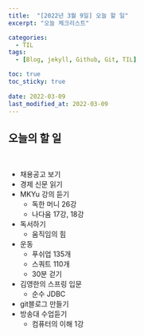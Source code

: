 ```yaml
---
title:  "[2022년 3월 9일] 오늘 할 일"
excerpt: "오늘 체크리스트"

categories:
  - TIL
tags:
  - [Blog, jekyll, Github, Git, TIL]

toc: true
toc_sticky: true
 
date: 2022-03-09
last_modified_at: 2022-03-09
---
```


## 오늘의 할 일

<br>

- 채용공고 보기
- 경제 신문 읽기
- MKYu 강의 듣기
  - 독한 머니 26강
  - 나다움 17강, 18강
- 독서하기
  - 움직임의 힘
- 운동
  - 푸쉬업 135개
  - 스쿼트 110개
  - 30분 걷기
- 김영한의 스프링 입문
  - 순수 JDBC
- git블로그 만들기
- 방송대 수업듣기
  - 컴퓨터의 이해 1강